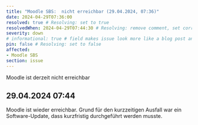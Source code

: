 ```yaml
---
title: "Moodle SBS:  nicht erreichbar (29.04.2024, 07:36)"
date: 2024-04-29T07:36:00
resolved: true # Resolving: set to true
resolvedWhen: 2024-04-29T07:44:30 # Resolving: remove comment, set correct end datetime
severity: down
# informational: true # field makes issue look more like a blog post and removes any references to downtime length
pin: false # Resolving: set to false
affected:
- Moodle SBS
section: issue
---
```



Moodle ist derzeit nicht erreichbar

## 29.04.2024 07:44

Moodle ist wieder erreichbar. Grund für den kurzzeitigen Ausfall war ein Software-Update, dass kurzfristig durchgeführt werden musste.